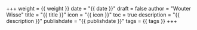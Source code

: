 +++
weight = {{ weight }}
date = "{{ date }}"
draft = false
author = "Wouter Wisse"
title = "{{ title }}"
icon = "{{ icon }}"
toc = true
description = "{{ description }}"
publishdate = "{{ publishdate }}"
tags = {{ tags }}
+++